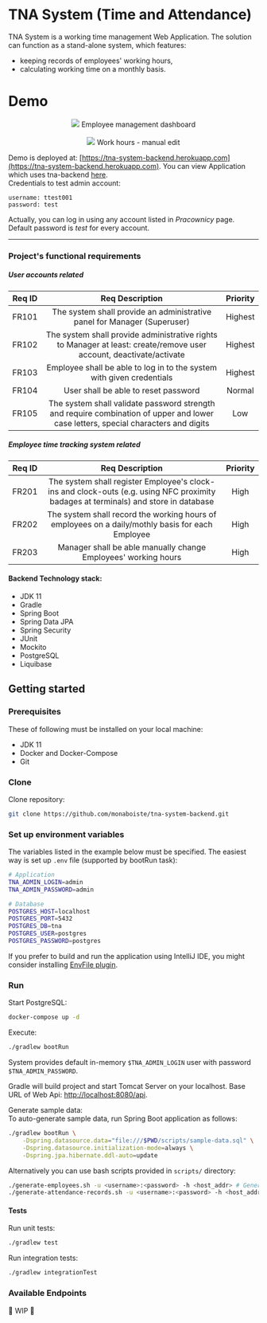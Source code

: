 # TNA System (Time and Attendance)
TNA System is a working time management Web Application. The solution can 
function as a stand-alone system, which features:
- keeping records of employees' working hours,
- calculating working time on a monthly basis.  

# Demo
<p align="center">
  <img src="https://i.ibb.co/gP1z341/demo-employee-dashboard.png">
    Employee management dashboard
    <br><br>
  <img src="https://i.ibb.co/pzX0h3R/demo-employee-edit.png">
    Work hours - manual edit
</p>

Demo is deployed at: [https://tna-system-backend.herokuapp.com](https://tna-system-backend.herokuapp.com). 
You can view Application which uses tna-backend [here](https://tna-system.herokuapp.com).  
Credentials to test admin account:
```
username: ttest001
password: test
```
Actually, you can log in using any account listed in _Pracownicy_ page. Default password is _test_ for every account. 
___
### Project's functional requirements
##### User accounts related
| Req ID| Req Description | Priority |
|:-----:|:---------------:|:--------:|
| FR101 | The system shall provide an administrative panel for Manager (Superuser) | Highest |
| FR102 | The system shall provide administrative rights to Manager at least: create/remove user account, deactivate/activate | Highest |
| FR103 | Employee shall be able to log in to the system with given credentials | Highest |
| FR104 | User shall be able to reset password | Normal |
| FR105 | The system shall validate password strength and require combination of upper and lower case letters, special characters and digits | Low |
##### Employee time tracking system related
| Req ID| Req Description | Priority |
|:-----:|:---------------:|:--------:|
| FR201 | The system shall register Employee's clock-ins and clock-outs (e.g. using NFC proximity badages at terminals) and store in database | High |
| FR202 | The system shall record the working hours of employees on a daily/mothly basis for each Employee | High |
| FR203 | Manager shall be able manually change Employees' working hours | High |

#### Backend Technology stack:
* JDK 11
* Gradle
* Spring Boot
* Spring Data JPA
* Spring Security
* JUnit
* Mockito
* PostgreSQL
* Liquibase

## Getting started
### Prerequisites
These of following must be installed on your local machine:  
 * JDK 11  
 * Docker and Docker-Compose  
 * Git  

### Clone
Clone repository:
```sh
git clone https://github.com/monaboiste/tna-system-backend.git
```  

### Set up environment variables
The variables listed in  the example below must be specified. 
The easiest way is set up ``.env`` file (supported by bootRun task): 
```sh
# Application
TNA_ADMIN_LOGIN=admin
TNA_ADMIN_PASSWORD=admin

# Database
POSTGRES_HOST=localhost
POSTGRES_PORT=5432
POSTGRES_DB=tna
POSTGRES_USER=postgres
POSTGRES_PASSWORD=postgres
```
If you prefer to build and run the application using IntelliJ IDE, 
you might consider installing [EnvFile plugin](https://plugins.jetbrains.com/plugin/7861-envfile).

### Run
Start PostgreSQL:
```sh
docker-compose up -d
```

Execute:  
```sh
./gradlew bootRun
```
System provides default in-memory ``$TNA_ADMIN_LOGIN`` user with password ``$TNA_ADMIN_PASSWORD``.

Gradle will build project and start Tomcat Server on your localhost. Base URL of Web Api: [http://localhost:8080/api](http://localhost:8080/api).

Generate sample data:  
To auto-generate sample data, run Spring Boot application as follows:
```sh
./gradlew bootRun \
    -Dspring.datasource.data="file:///$PWD/scripts/sample-data.sql" \
    -Dspring.datasource.initialization-mode=always \
    -Dspring.jpa.hibernate.ddl-auto=update
```

Alternatively you can use bash scripts provided in ``scripts/`` directory:
```sh
./generate-employees.sh -u <username>:<password> -h <host_addr> # Generate some employee data
./generate-attendance-records.sh -u <username>:<password> -h <host_addr> # Generate attendance data
```

#### Tests
Run unit tests:
```sh
./gradlew test
```  
Run integration tests:
```sh
./gradlew integrationTest
```  
### Available Endpoints
🚧 WIP 🚧
